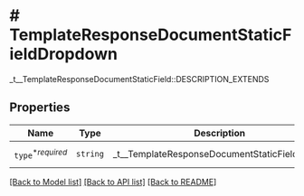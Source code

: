 # # TemplateResponseDocumentStaticFieldDropdown

_t__TemplateResponseDocumentStaticField::DESCRIPTION_EXTENDS

## Properties

Name | Type | Description | Notes
------------ | ------------- | ------------- | -------------
| `type`<sup>*_required_</sup> | ```string``` |  _t__TemplateResponseDocumentStaticField::TYPE  |  [default to 'dropdown'] |

[[Back to Model list]](../../README.md#models) [[Back to API list]](../../README.md#endpoints) [[Back to README]](../../README.md)
